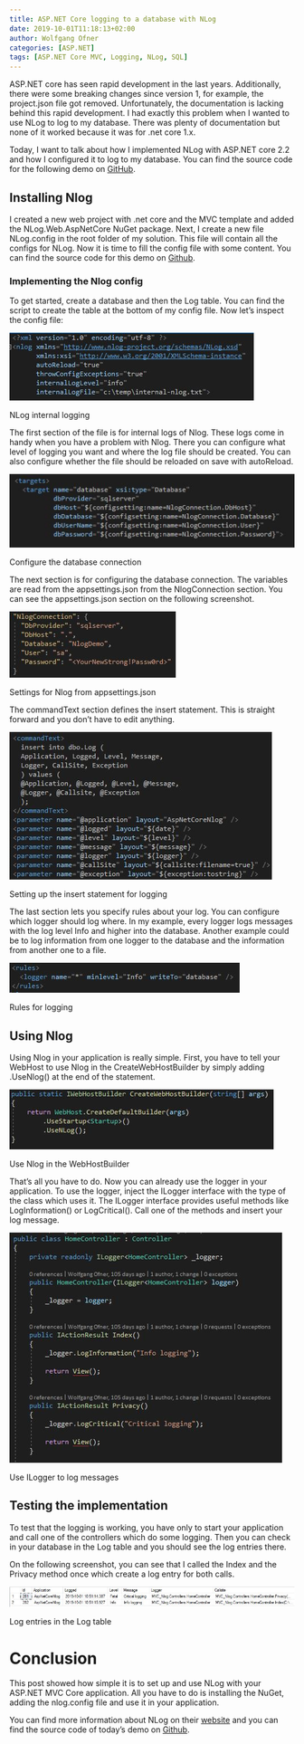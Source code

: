```yaml
---
title: ASP.NET Core logging to a database with NLog
date: 2019-10-01T11:18:13+02:00
author: Wolfgang Ofner
categories: [ASP.NET]
tags: [ASP.NET Core MVC, Logging, NLog, SQL]
---
```

ASP.NET core has seen rapid development in the last years. Additionally, there were some breaking changes since version 1, for example, the project.json file got removed. Unfortunately, the documentation is lacking behind this rapid development. I had exactly this problem when I wanted to use NLog to log to my database. There was plenty of documentation but none of it worked because it was for .net core 1.x.

Today, I want to talk about how I implemented NLog with ASP.NET core 2.2 and how I configured it to log to my database. You can find the source code for the following demo on <a href="https://github.com/WolfgangOfner/MVC-Nlog" target="_blank" rel="noopener noreferrer">GitHub</a>.

## Installing Nlog

I created a new web project with .net core and the MVC template and added the NLog.Web.AspNetCore NuGet package. Next, I create a new file NLog.config in the root folder of my solution. This file will contain all the configs for NLog. Now it is time to fill the config file with some content. You can find the source code for this demo on <a href="https://github.com/WolfgangOfner/MVC-Nlog" target="_blank" rel="noopener noreferrer">Github</a>.

### Implementing the Nlog config

To get started, create a database and then the Log table. You can find the script to create the table at the bottom of my config file. Now let&#8217;s inspect the config file:

<div class="col-12 col-sm-10 aligncenter">
  <a href="/assets/img/posts/2019/10/NLog-internal-logging.jpg"><img aria-describedby="caption-attachment-1768" loading="lazy" class="size-full wp-image-1768" src="/assets/img/posts/2019/10/NLog-internal-logging.jpg" alt="NLog internal logging" /></a>
  
  <p>
    NLog internal logging
  </p>
</div>

The first section of the file is for internal logs of Nlog. These logs come in handy when you have a problem with Nlog. There you can configure what level of logging you want and where the log file should be created. You can also configure whether the file should be reloaded on save with autoReload.

<div class="col-12 col-sm-10 aligncenter">
  <a href="/assets/img/posts/2019/10/Configure-the-database-connection.jpg"><img aria-describedby="caption-attachment-1769" loading="lazy" class="size-full wp-image-1769" src="/assets/img/posts/2019/10/Configure-the-database-connection.jpg" alt="Configure the database connection" /></a>
  
  <p>
    Configure the database connection
  </p>
</div>

The next section is for configuring the database connection. The variables are read from the appsettings.json from the NlogConnection section. You can see the appsettings.json section on the following screenshot.

<div class="col-12 col-sm-10 aligncenter">
  <a href="/assets/img/posts/2019/10/Settings-for-Nlog-from-appsettings.json_.jpeg"><img aria-describedby="caption-attachment-1770" loading="lazy" class="size-full wp-image-1770" src="/assets/img/posts/2019/10/Settings-for-Nlog-from-appsettings.json_.jpeg" alt="Settings for Nlog from appsettings.json" /></a>
  
  <p>
    Settings for Nlog from appsettings.json
  </p>
</div>

The commandText section defines the insert statement. This is straight forward and you don&#8217;t have to edit anything.

<div class="col-12 col-sm-10 aligncenter">
  <a href="/assets/img/posts/2019/10/Setting-up-the-insert-statement-for-logging.jpg"><img aria-describedby="caption-attachment-1772" loading="lazy" class="size-full wp-image-1772" src="/assets/img/posts/2019/10/Setting-up-the-insert-statement-for-logging.jpg" alt="Setting up the insert statement for logging" /></a>
  
  <p>
    Setting up the insert statement for logging
  </p>
</div>

The last section lets you specify rules about your log. You can configure which logger should log where. In my example, every logger logs messages with the log level Info and higher into the database. Another example could be to log information from one logger to the database and the information from another one to a file.

<div class="col-12 col-sm-10 aligncenter">
  <a href="/assets/img/posts/2019/10/Rules-for-logging.jpg"><img aria-describedby="caption-attachment-1773" loading="lazy" class="size-full wp-image-1773" src="/assets/img/posts/2019/10/Rules-for-logging.jpg" alt="Rules for logging" /></a>
  
  <p>
    Rules for logging
  </p>
</div>

## Using Nlog

Using Nlog in your application is really simple. First, you have to tell your WebHost to use Nlog in the CreateWebHostBuilder by simply adding .UseNlog() at the end of the statement.

<div class="col-12 col-sm-10 aligncenter">
  <a href="/assets/img/posts/2019/10/Use-Nlog-in-the-WebHostBuilder.jpg"><img aria-describedby="caption-attachment-1774" loading="lazy" class="size-full wp-image-1774" src="/assets/img/posts/2019/10/Use-Nlog-in-the-WebHostBuilder.jpg" alt="Use Nlog in the WebHostBuilder" /></a>
  
  <p>
    Use Nlog in the WebHostBuilder
  </p>
</div>

That&#8217;s all you have to do. Now you can already use the logger in your application. To use the logger, inject the ILogger interface with the type of the class which uses it. The ILogger interface provides useful methods like LogInformation() or LogCritical(). Call one of the methods and insert your log message.

<div class="col-12 col-sm-10 aligncenter">
  <a href="/assets/img/posts/2019/10/Use-ILogger-to-log-messages.jpg"><img aria-describedby="caption-attachment-1775" loading="lazy" class="size-full wp-image-1775" src="/assets/img/posts/2019/10/Use-ILogger-to-log-messages.jpg" alt="Use ILogger to log messages" /></a>
  
  <p>
    Use ILogger to log messages
  </p>
</div>

## Testing the implementation

To test that the logging is working, you have only to start your application and call one of the controllers which do some logging. Then you can check in your database in the Log table and you should see the log entries there.

On the following screenshot, you can see that I called the Index and the Privacy method once which create a log entry for both calls.

<div class="col-12 col-sm-10 aligncenter">
  <a href="/assets/img/posts/2019/10/Log-entries-in-the-Log-table.jpg"><img loading="lazy" src="/assets/img/posts/2019/10/Log-entries-in-the-Log-table.jpg" alt="Log entries in the Log table" /></a>
  
  <p>
    Log entries in the Log table
  </p>
</div>

# Conclusion

This post showed how simple it is to set up and use NLog with your ASP.NET MVC Core application. All you have to do is installing the NuGet, adding the nlog.config file and use it in your application.

You can find more information about NLog on their <a href="https://nlog-project.org/" target="_blank" rel="noopener noreferrer">website</a> and you can find the source code of today&#8217;s demo on <a href="https://github.com/WolfgangOfner/MVC-Nlog" target="_blank" rel="noopener noreferrer">Github</a>.